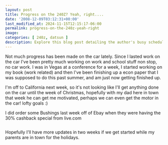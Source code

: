```yaml
---
layout: post
title: Progress on the 240Z? Yeah, right....
date: '2008-12-09T03:12:31+00:00'
last_modified_at: 2024-11-15T12:15:17-06:00
permalink: progress-on-the-240z-yeah-right
image: 
categories: [ 240z, datsun ]
description: Explore this blog post detailing the author's busy schedule, pause in a car project, and hopeful plans to resume with a motor installation during Chri...
---
```


Not much progress has been made on the car lately. Since I lasted work on the car I've been pretty much working on work and school stuff non stop, no car work. I was in Vegas at a conference for a week, I started working on my book (work related) and then I've been finishing up a econ paper that I was supposed to do this past summer, and am just now getting finished up.

I'm off to California next week, so it's not looking like I'll get anything done on the car until the week of Christmas, hopefully with my dad here in town that week he can get me motivated, perhaps we can even get the motor in the car! lofty goals :)

I did order some Bushings last week off of Ebay when they were having the 30% cashback special from live.com

<img src="https://farm4.static.flickr.com/3266/3083424225_9c892bcf7f.jpg?v=0" alt="" />

Hopefully I'll have more updates in two weeks if we get started while my parents are in town for the holidays.



